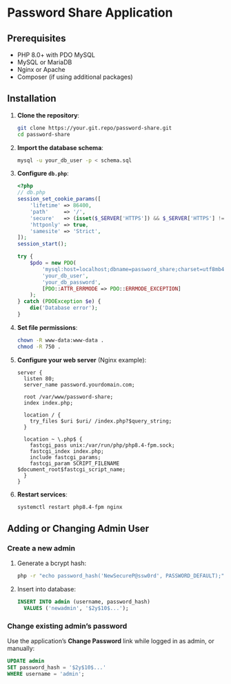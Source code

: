 # Password Share Application

## Prerequisites

- PHP 8.0+ with PDO MySQL
- MySQL or MariaDB
- Nginx or Apache
- Composer (if using additional packages)

## Installation

1. **Clone the repository**:
   ```bash
   git clone https://your.git.repo/password-share.git
   cd password-share
   ```

2. **Import the database schema**:
   ```bash
   mysql -u your_db_user -p < schema.sql
   ```

3. **Configure `db.php`**:
   ```php
   <?php
   // db.php
   session_set_cookie_params([
       'lifetime' => 86400,
       'path'     => '/',
       'secure'   => (isset($_SERVER['HTTPS']) && $_SERVER['HTTPS'] !== 'off'),
       'httponly' => true,
       'samesite' => 'Strict',
   ]);
   session_start();

   try {
       $pdo = new PDO(
           'mysql:host=localhost;dbname=password_share;charset=utf8mb4',
           'your_db_user',
           'your_db_password',
           [PDO::ATTR_ERRMODE => PDO::ERRMODE_EXCEPTION]
       );
   } catch (PDOException $e) {
       die('Database error');
   }
   ```

4. **Set file permissions**:
   ```bash
   chown -R www-data:www-data .
   chmod -R 750 .
   ```

5. **Configure your web server** (Nginx example):
   ```nginx
   server {
     listen 80;
     server_name password.yourdomain.com;

     root /var/www/password-share;
     index index.php;

     location / {
       try_files $uri $uri/ /index.php?$query_string;
     }

     location ~ \.php$ {
       fastcgi_pass unix:/var/run/php/php8.4-fpm.sock;
       fastcgi_index index.php;
       include fastcgi_params;
       fastcgi_param SCRIPT_FILENAME $document_root$fastcgi_script_name;
     }
   }
   ```

6. **Restart services**:
   ```bash
   systemctl restart php8.4-fpm nginx
   ```

## Adding or Changing Admin User

### Create a new admin

1. Generate a bcrypt hash:
   ```bash
   php -r "echo password_hash('NewSecureP@ssw0rd', PASSWORD_DEFAULT);"
   ```
2. Insert into database:
   ```sql
   INSERT INTO admin (username, password_hash)
     VALUES ('newadmin', '$2y$10$...');
   ```

### Change existing admin’s password

Use the application’s **Change Password** link while logged in as admin, or manually:
```sql
UPDATE admin
SET password_hash = '$2y$10$...'
WHERE username = 'admin';
```
